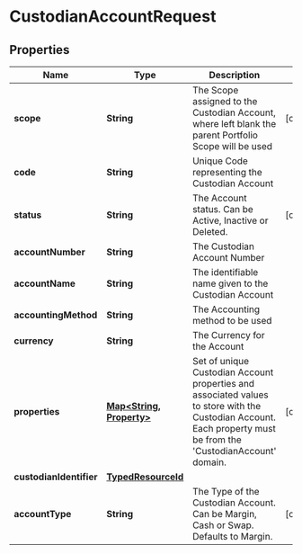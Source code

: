 

# CustodianAccountRequest


## Properties

| Name | Type | Description | Notes |
|------------ | ------------- | ------------- | -------------|
|**scope** | **String** | The Scope assigned to the Custodian Account, where left blank the parent Portfolio Scope will be used |  [optional] |
|**code** | **String** | Unique Code representing the Custodian Account |  |
|**status** | **String** | The Account status. Can be Active, Inactive or Deleted. |  [optional] |
|**accountNumber** | **String** | The Custodian Account Number |  |
|**accountName** | **String** | The identifiable name given to the Custodian Account |  |
|**accountingMethod** | **String** | The Accounting method to be used |  |
|**currency** | **String** | The Currency for the Account |  |
|**properties** | [**Map&lt;String, Property&gt;**](Property.md) | Set of unique Custodian Account properties and associated values to store with the Custodian Account. Each property must be from the &#39;CustodianAccount&#39; domain. |  [optional] |
|**custodianIdentifier** | [**TypedResourceId**](TypedResourceId.md) |  |  |
|**accountType** | **String** | The Type of the Custodian Account. Can be Margin, Cash or Swap. Defaults to Margin. |  [optional] |



